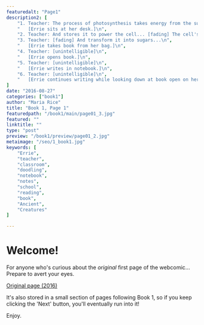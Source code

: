 ```yaml
---
featuredalt: "Page1"
description2: [
    "1. Teacher: The process of photosynthesis takes energy from the sun...\n",
    "   [Errie sits at her desk.]\n",
    "2. Teacher: And stores it to power the cell... [fading] The cell's proteins absorb the sun's energy...\n",
    "3. Teacher: [fading] And transform it into sugars...\n",
    "   [Errie takes book from her bag.]\n",
    "4. Teacher: [unintelligible]\n",
    "   [Errie opens book.]\n",
    "5. Teacher: [unintelligible]\n",
    "   [Errie writes in notebook.]\n",
    "6. Teacher: [unintelligible]\n",
    "   [Errie continues writing while looking down at book open on her lap.]\n",
]
date: "2016-08-27"
categories: ["book1"]
author: "Maria Rice"
title: "Book 1, Page 1"
featuredpath: "/book1/main/page01_3.jpg"
featured: ""
linktitle: ""
type: "post"
preview: "/book1/preview/page01_2.jpg"
metaimage: "/seo/1_book1.jpg"
keywords: [
    "Errie", 
    "teacher",
    "classroom", 
    "doodling", 
    "notebook", 
    "notes", 
    "school", 
    "reading", 
    "book", 
    "Ancient",
    "Creatures"
]

---
```


# Welcome!

For anyone who's curious about the _original_ first page of the webcomic...
Prepare to avert your eyes.

[Original page (2016)][1]

It's also stored in a small section of pages following Book 1, so if you keep clicking the 'Next' button, you'll eventually run into it!

Enjoy.

[1]: /misc/original-prologue-1/